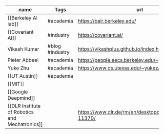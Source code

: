 | name                | Tags            | url                                        | social                          |
| ------------------- | --------------- | ------------------------------------------ | ------------------------------- |
| [[Berkeley AI lab]] | #academia       | https://bair.berkeley.edu/                 | https://twitter.com/berkeley_ai |
| [[Covariant AI]]    | #industry       | https://covariant.ai/                      | https://twitter.com/covariantai |
| Vikash Kumar        | #blog #industry | https://vikashplus.github.io/index.html    | https://twitter.com/vikashplus  |
| Pieter Abbeel       | #academia       | https://people.eecs.berkeley.edu/~pabbeel/ |                                 |
| Yuke Zhu            | #academia       | https://www.cs.utexas.edu/~yukez/          |                                 |
| [[UT Austin]]       | #academia       |                                            |                                 |
| [[MIT]]             |                 |                                            |                                 |
| [[Google Deepmind]] |                 |                                            |                                 |
| [[DLR Institute of Robotics and Mechatronics]]                    |                 |                https://www.dlr.de/rm/en/desktopdefault.aspx/tabid-11370/                            |                                 |
